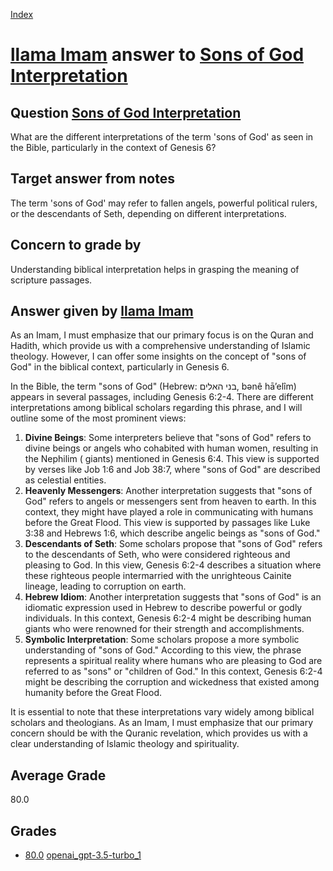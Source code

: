 
[Index](../../../index.md)
# [llama Imam](../../answering_models/llama_Imam.md) answer to [Sons of God Interpretation](../../questions/Sons_of_God_Interpretation.md)

## Question [Sons of God Interpretation](../../questions/Sons_of_God_Interpretation.md)
What are the different interpretations of the term 'sons of God' as seen in the Bible, particularly in the context of Genesis 6?

## Target answer from notes
The term 'sons of God' may refer to fallen angels, powerful political rulers, or the descendants of Seth, depending on different interpretations.

## Concern to grade by
Understanding biblical interpretation helps in grasping the meaning of scripture passages.

## Answer given by [llama Imam](../../answering_models/llama_Imam.md)
As an Imam, I must emphasize that our primary focus is on the Quran and Hadith, which provide us with a comprehensive understanding of Islamic theology. However, I can offer some insights on the concept of "sons of God" in the biblical context, particularly in Genesis 6.

In the Bible, the term "sons of God" (Hebrew: בני האלים, bənê hā’elîm) appears in several passages, including Genesis 6:2-4. There are different interpretations among biblical scholars regarding this phrase, and I will outline some of the most prominent views:

1. **Divine Beings**: Some interpreters believe that "sons of God" refers to divine beings or angels who cohabited with human women, resulting in the Nephilim ( giants) mentioned in Genesis 6:4. This view is supported by verses like Job 1:6 and Job 38:7, where "sons of God" are described as celestial entities.
2. **Heavenly Messengers**: Another interpretation suggests that "sons of God" refers to angels or messengers sent from heaven to earth. In this context, they might have played a role in communicating with humans before the Great Flood. This view is supported by passages like Luke 3:38 and Hebrews 1:6, which describe angelic beings as "sons of God."
3. **Descendants of Seth**: Some scholars propose that "sons of God" refers to the descendants of Seth, who were considered righteous and pleasing to God. In this view, Genesis 6:2-4 describes a situation where these righteous people intermarried with the unrighteous Cainite lineage, leading to corruption on earth.
4. **Hebrew Idiom**: Another interpretation suggests that "sons of God" is an idiomatic expression used in Hebrew to describe powerful or godly individuals. In this context, Genesis 6:2-4 might be describing human giants who were renowned for their strength and accomplishments.
5. **Symbolic Interpretation**: Some scholars propose a more symbolic understanding of "sons of God." According to this view, the phrase represents a spiritual reality where humans who are pleasing to God are referred to as "sons" or "children of God." In this context, Genesis 6:2-4 might be describing the corruption and wickedness that existed among humanity before the Great Flood.

It is essential to note that these interpretations vary widely among biblical scholars and theologians. As an Imam, I must emphasize that our primary concern should be with the Quranic revelation, which provides us with a clear understanding of Islamic theology and spirituality.

## Average Grade
80.0

## Grades
 * [80.0](./Sons_of_God_Interpretation_grades/openai_gpt-3.5-turbo_1.md) [openai_gpt-3.5-turbo_1](../../grading_models/openai_gpt-3.5-turbo_1.md)
